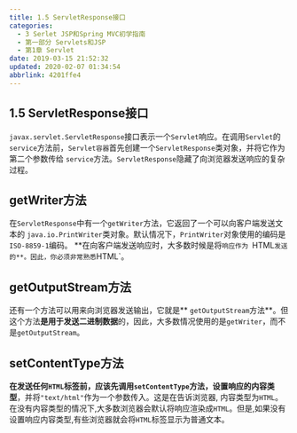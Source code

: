 ```yaml
---
title: 1.5 ServletResponse接口
categories: 
  - 3 Serlet JSP和Spring MVC初学指南
  - 第一部分 Servlets和JSP
  - 第1章 Servlet
date: 2019-03-15 21:52:32
updated: 2020-02-07 01:34:54
abbrlink: 4201ffe4
---
```

## 1.5 ServletResponse接口 ##
`javax.servlet.ServletResponse`接口表示一个`Servlet`响应。在调用`Servlet`的`service`方法前，`Servlet容器`首先创建一个`ServletResponse`类对象，并将它作为第二个参数传给 `service`方法。`ServletResponse`隐藏了向浏览器发送响应的复杂过程。
## getWriter方法 ##
在`ServletResponse`中有一个`getWriter`方法，它返回了一个可以向客户端发送文本的 `java.io.PrintWriter`类对象。默认情况下，`PrintWriter`对象使用的编码是 `ISO-8859-1`编码。 
**在向客户端发送响应时，大多数时候是将`响应作为 `HTML`发送的**。因此，你必须非常熟悉`HTML`。
## getOutputStream方法 ##
还有一个方法可以用来向浏览器发送输出，它就是** `getOutputStream`方法**。但这个方法**是用于发送二进制数据**的，因此，大多数情况使用的是`getWriter`，而不是`getOutputStream`。
## setContentType方法 ##
**在发送任何`HTML`标签前，应该先调用`setContentType`方法，设置响应的内容类型**，并将`"text/html"`作为一个参数传入。这是在告诉浏览器, 内容类型为`HTML`。在没有内容类型的情况下,大多数浏览器会默认将响应渲染成`HTML`。但是,如果没有设置响应内容类型,有些浏览器就会将`HTML`标签显示为普通文本。


